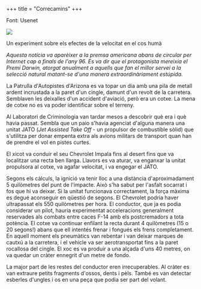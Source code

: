 +++
title = "Correcamins"
+++

Font: Usenet

![](/uploads/2000/correcamins.gif)

Un experiment sobre els efectes de la velocitat en el cos humà

*Aquesta notícia va aparèixer a la premsa americana abans de circular per Internet cap a finals de l'any 96. Es va dir que el protagonista mereixia el Premi Darwin, atorgat anualment a aquells que fan el millor servei a la selecció natural matant-se d'una manera extraordinàriament estúpida.*

La Patrulla d'Autopistes d'Arizona es va topar un dia amb una pila de metall ardent incrustada a la paret d'un cingle, damunt d'un revolt de la carretera. Semblaven les deixalles d'un accident d'aviació, però era un cotxe. La mena de cotxe no es va poder identificar sobre el terreny.

Al Laboratori de Criminologia van tardar mesos a descobrir què era i què havia passat. Sembla que un paio s'havia agenciat d'alguna manera una unitat JATO (*Jet Assisted Take Off* - un propulsor de combustible sòlid) que s'utilitza per donar empenta extra als avions militars de transport quan han de prendre el vol en pistes curtes.

El xicot va conduir el seu Chevrolet Impala fins al desert fins que va localitzar una recta ben llarga. Llavors es va aturar, va enganxar la unitat propulsora al cotxe, va agafar velocitat, i va engegar el JATO.

Segons els càlculs, la ignició va tenir lloc a una distància d'aproximadament 5 quilòmetres del punt de l'impacte. Això s'ha sabut per l'asfalt socarrat i fos que hi va deixar. Si la unitat funcionava correctament, la força màxima es degué aconseguir en qüestió de segons. El Chevrolet podria haver ultrapassat els 550 quilòmetres per hora. El conductor, que ja es podia considerar un pilot, hauria experimentat acceleracions generalment reservades als combats entre caces F-14 amb els postcremadors a tota potència. El cotxe va continuar enfilant la recta durant 4 quilòmetres (15 o 20 segons!) abans que ell intentés frenar i fongués els frens completament. En aquell moment els pneumàtics van rebentar i van deixar marques de cautxú a la carretera, i el vehicle va ser aerotransportat fins a la paret rocallosa del cingle. El xoc es va produir a una alçada d'uns 40 metres, on va quedar un cràter ennegrit d'un metre de fondo.

La major part de les restes del conductor eren irrecuperables. Al cràter es van extraure petits fragments d'ossos, dents i pèls. També es van detectar esberles d'ungles i os en una peça que podia ser part del volant.

